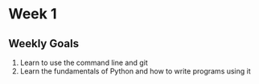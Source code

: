 # Week 1
## Weekly Goals

1. Learn to use the command line and git
2. Learn the fundamentals of Python and how to write programs using it
